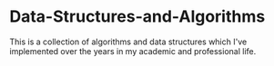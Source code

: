 # Data-Structures-and-Algorithms
This is a collection of algorithms and data structures which I've implemented over the years in my academic and professional life.
